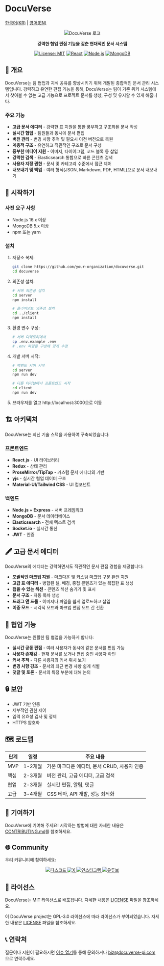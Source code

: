 # DocuVerse
[한국어(KR)](readme_v2-ko.md) | [영어(EN)](readme_v2.md)

<div align="center">

![DocuVerse 로고](https://via.placeholder.com/200x200)

**강력한 협업 편집 기능을 갖춘 현대적인 문서 시스템**

[![License: MIT](https://img.shields.io/badge/License-MIT-blue.svg)](LICENSE)
[![React](https://img.shields.io/badge/React-18.x-61DAFB.svg?logo=react&logoColor=white)](https://reactjs.org/)
[![Node.js](https://img.shields.io/badge/Node.js-16.x-339933.svg?logo=node.js&logoColor=white)](https://nodejs.org/)
[![MongoDB](https://img.shields.io/badge/MongoDB-5.x-47A248.svg?logo=mongodb&logoColor=white)](https://www.mongodb.com/)

</div>

## 🌟 개요

DocuVerse는 팀 협업과 지식 공유를 향상시키기 위해 개발된 종합적인 문서 관리 시스템입니다. 강력하고 유연한 편집 기능을 통해, DocuVerse는 팀이 기존 위키 시스템에서 찾아볼 수 없는 고급 기능으로 프로젝트 문서를 생성, 구성 및 유지할 수 있게 해줍니다.

### 주요 기능

- **고급 문서 에디터** - 강력한 표 지원을 통한 풍부하고 구조화된 문서 작성
- **실시간 협업** - 팀원들과 동시에 문서 편집
- **버전 관리** - 변경 사항 추적 및 필요시 이전 버전으로 복원
- **계층적 구조** - 유연하고 직관적인 구조로 문서 구성
- **풍부한 미디어 지원** - 이미지, 다이어그램, 코드 블록 등 삽입
- **강력한 검색** - Elasticsearch 통합으로 빠른 콘텐츠 검색
- **사용자 지정 권한** - 문서 및 카테고리 수준에서 접근 제어
- **내보내기 및 백업** - 여러 형식(JSON, Markdown, PDF, HTML)으로 문서 내보내기

## 🚀 시작하기

### 사전 요구 사항

- Node.js 16.x 이상
- MongoDB 5.x 이상
- npm 또는 yarn

### 설치

1. 저장소 복제:
   ```bash
   git clone https://github.com/your-organization/docuverse.git
   cd docuverse
   ```

2. 의존성 설치:
   ```bash
   # 서버 의존성 설치
   cd server
   npm install

   # 클라이언트 의존성 설치
   cd ../client
   npm install
   ```

3. 환경 변수 구성:
   ```bash
   # 서버 디렉토리에서
   cp .env.example .env
   # .env 파일을 구성에 맞게 수정
   ```

4. 개발 서버 시작:
   ```bash
   # 백엔드 서버 시작
   cd server
   npm run dev

   # 다른 터미널에서 프론트엔드 시작
   cd client
   npm run dev
   ```

5. 브라우저를 열고 http://localhost:3000으로 이동

## 🏗️ 아키텍처

DocuVerse는 최신 기술 스택을 사용하여 구축되었습니다:

### 프론트엔드
- **React.js** - UI 라이브러리
- **Redux** - 상태 관리
- **ProseMirror/TipTap** - 커스텀 문서 에디터의 기반
- **yjs** - 실시간 협업 데이터 구조
- **Material-UI/Tailwind CSS** - UI 컴포넌트

### 백엔드
- **Node.js + Express** - 서버 프레임워크
- **MongoDB** - 문서 데이터베이스
- **Elasticsearch** - 전체 텍스트 검색
- **Socket.io** - 실시간 통신
- **JWT** - 인증

## 🖋️ 고급 문서 에디터

DocuVerse의 에디터는 강력하면서도 직관적인 문서 편집 경험을 제공합니다:

- **포괄적인 마크업 지원** - 마크다운 및 커스텀 마크업 구문 완전 지원
- **고급 표 에디터** - 병합된 셀, 배경, 중첩 콘텐츠가 있는 복잡한 표 생성
- **접을 수 있는 섹션** - 콘텐츠 섹션 숨기기 및 표시
- **문서 구조** - 자동 목차 생성
- **드래그 앤 드롭** - 이미지나 파일을 쉽게 업로드하고 삽입
- **이중 모드** - 시각적 모드와 마크업 편집 모드 간 전환

## 👥 협업 기능

DocuVerse는 원활한 팀 협업을 가능하게 합니다:

- **실시간 공동 편집** - 여러 사용자가 동시에 같은 문서를 편집 가능
- **사용자 존재감** - 현재 문서를 보거나 편집 중인 사용자 확인
- **커서 추적** - 다른 사용자의 커서 위치 보기
- **변경 사항 강조** - 문서의 최근 변경 사항 쉽게 식별
- **댓글 및 토론** - 문서의 특정 부분에 대해 논의

## 🔒 보안

- JWT 기반 인증
- 세부적인 권한 제어
- 입력 유효성 검사 및 정제
- HTTPS 암호화

## 🗺️ 로드맵

| 단계 | 일정 | 주요 내용 |
|-------|----------|-------|
| MVP | 1-2개월 | 기본 마크다운 에디터, 문서 CRUD, 사용자 인증 |
| 핵심 | 2-3개월 | 버전 관리, 고급 에디터, 고급 검색 |
| 협업 | 2-3개월 | 실시간 편집, 알림, 댓글 |
| 고급 | 3-4개월 | CSS 테마, API 개발, 성능 최적화 |

## 🤝 기여하기

DocuVerse에 기여해 주세요! 시작하는 방법에 대한 자세한 내용은 [CONTRIBUTING.md](CONTRIBUTING.md)를 참조하세요.

## 🌐 Community

우리 커뮤니티에 참여하세요:

<div align="center">
  <a href="https://discord.gg/docuverse">
    <img src="https://img.shields.io/badge/Discord-%235865F2.svg?style=for-the-badge&logo=discord&logoColor=white" alt="디스코드">
  </a>
  <a href="https://x.com/DocuVerseApp">
    <img src="https://img.shields.io/badge/X-%23000000.svg?style=for-the-badge&logo=X&logoColor=white" alt="X">
  </a>
  <a href="https://instagram.com/DocuVerseOfficial">
    <img src="https://img.shields.io/badge/Instagram-%23E4405F.svg?style=for-the-badge&logo=Instagram&logoColor=white" alt="인스타그램">
  </a>
  <a href="https://youtube.com/c/DocuVerse">
    <img src="https://img.shields.io/badge/YouTube-%23FF0000.svg?style=for-the-badge&logo=YouTube&logoColor=white" alt="유튜브">
  </a>
</div>

## 📜 라이선스

DocuVerse는 MIT 라이선스로 배포됩니다. 자세한 내용은 [LICENSE](LICENSE) 파일을 참조하세요.

이 DocuVerse project는 GPL-3.0 라이선스에 따라 라이선스가 부여되었습니다. 자세한 내용은 [LICENSE](LICENSE) 파일을 참조하세요.

## 📞 연락처

질문이나 지원이 필요하시면 [이슈 열기](https://github.com/SOIV/docuverse/issues)를 통해 문의하거나 biz@docuverse-pj.com 으로 연락주세요.
